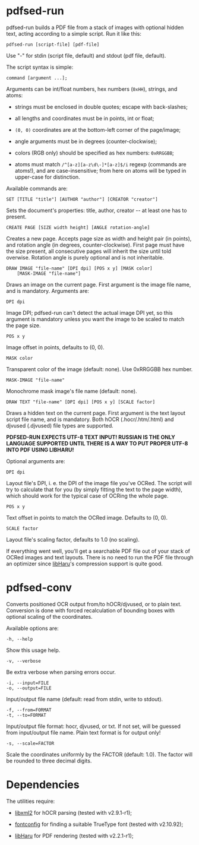 pdfsed-run
==========

pdfsed-run builds a PDF file from a stack of images with optional hidden
text, acting according to a simple script. Run it like this:

    pdfsed-run [script-file] [pdf-file]

Use "-" for stdin (script file, default) and stdout (pdf file, default).


The script syntax is simple:

    command [argument ...];


Arguments can be int/float numbers, hex numbers (`0xHH`), strings, and atoms:

*   strings must be enclosed in double quotes; escape with back-slashes;
    
*   all lengths and coordinates must be in points, int or float;
    
*   `(0, 0)` coordinates are at the bottom-left corner of the page/image;
    
*   angle arguments must be in degrees (counter-clockwise);
    
*   colors (RGB only) should be specified as hex numbers: `0xRRGGBB`;
    
*   atoms must match `/^[a-z][a-z\d\-]*[a-z]$/i` regexp (commands are atoms!),
    and are case-insensitive; from here on atoms will be typed in upper-case
    for distinction.


Available commands are:

    SET [TITLE "title"] [AUTHOR "author"] [CREATOR "creator"]

Sets the document's properties: title, author, creator -- at least one has
to present.
 

    CREATE PAGE [SIZE width height] [ANGLE rotation-angle]

Creates a new page. Accepts page size as width and height pair (in points),
and rotation angle (in degrees, counter-clockwise). First page must have the
size present, all consecutive pages will inherit the size until told
overwise. Rotation angle is purely optional and is not inheritable.
 

    DRAW IMAGE "file-name" [DPI dpi] [POS x y] [MASK color]
        [MASK-IMAGE "file-name"]

Draws an image on the current page. First argument is the image file name,
and is mandatory. Arguments are:
 
    DPI dpi

Image DPI; pdfsed-run can't detect the actual image DPI yet, so this
argument is mandatory unless you want the image to be scaled to match the
page size.
 
    POS x y

Image offset in points, defaults to (0, 0).
 
    MASK color

Transparent color of the image (default: none). Use 0xRRGGBB hex number.
 
    MASK-IMAGE "file-name"

Monochrome mask image's file name (default: none).
 

    DRAW TEXT "file-name" [DPI dpi] [POS x y] [SCALE factor]

Draws a hidden text on the current page. First argument is the text layout
script file name, and is mandatory. Both hOCR (.hocr/.htm/.html) and djvused
(.djvused) file types are supported.

**PDFSED-RUN EXPECTS UTF-8 TEXT INPUT! RUSSIAN IS THE ONLY LANGUAGE
SUPPORTED UNTIL THERE IS A WAY TO PUT PROPER UTF-8 INTO PDF USING LIBHARU!**

Optional arguments are:
 
    DPI dpi

Layout file's DPI, i. e. the DPI of the image file you've OCRed. The script
will try to calculate that for you (by simply fitting the text to the page
width), which should work for the typical case of OCRing the whole page.
 
    POS x y

Text offset in points to match the OCRed image. Defaults to (0, 0).
 
    SCALE factor

Layout file's scaling factor, defaults to 1.0 (no scaling).


If everything went well, you'll get a searchable PDF file out of your stack
of OCRed images and text layouts. There is no need to run the PDF file
through an optimizer since [libHaru](http://www.libharu.org/)'s compression
support is quite good.


pdfsed-conv
===========

Converts positioned OCR output from/to hOCR/djvused, or to plain text.
Conversion is done with forced recalculation of bounding boxes with optional
scaling of the coordinates.

Available options are:

    -h, --help

Show this usage help.

    -v, --verbose

Be extra verbose when parsing errors occur.

    -i, --input=FILE
    -o, --output=FILE

Input/output file name (default: read from stdin, write to stdout).

    -f, --from=FORMAT
    -t, --to=FORMAT

Input/output file format: hocr, djvused, or txt. If not set, will be guessed
from input/output file name. Plain text format is for output only!

    -s, --scale=FACTOR

Scale the coordinates uniformly by the FACTOR (default: 1.0).  The factor
will be rounded to three decimal digits.


Dependencies
============

The utilities require:

*   [libxml2](http://www.xmlsoft.org/) for hOCR parsing (tested with
    v2.9.1-r1);

*   [fontconfig](http://fontconfig.org/) for finding a suitable TrueType
    font (tested with v2.10.92);

*   [libHaru](http://www.libharu.org/) for PDF rendering (tested with
    v2.2.1-r1);
